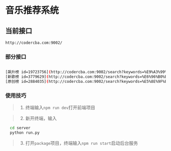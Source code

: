 # 音乐推荐系统

## 当前接口
```bash
http://codercba.com:9002/
```

### 部分接口

```bash

[飙升榜 id=19723756](http://codercba.com:9002/search?keywords=%E9%A3%99%E5%8D%87%E6%A6%9C&type=1000)
[新歌榜 id=3779629](http://codercba.com:9002/search?keywords=%E6%96%B0%E6%AD%8C%E6%A6%9C&type=1000)
[原创榜 id=2884035](http://codercba.com:9002/search?keywords=%E5%8E%9F%E5%88%9B%E6%A6%9C&type=1000)

```

### 使用技巧

> 1. 终端输入```npm run dev```打开前端项目

> 2. 新开终端，输入
```bash
  cd server
  python run.py
```

> 3. 打开```package```项目，终端输入```npm run start```启动后台服务